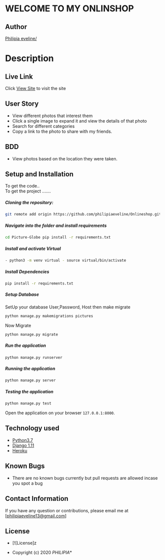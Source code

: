 # WELCOME TO MY ONLINSHOP
## Author  
  
[Philipia eveline/](https://github.com/philipiaeveline/Onlineshop)  
  
# Description  

  
##  Live Link  
 Click [View Site]()  to visit the site
 
## User Story  
  
* View different photos that interest them  
* Click a single image to expand it and view the details of that photo  
* Search for different categories   
* Copy a link to the photo to share with my friends.  

## BDD  
* View photos based on the location they were taken.

## Setup and Installation  
To get the code..  
To get the project .......  
##### Cloning the repository:  
 ```bash 
 git remote add origin https://github.com/philipiaeveline/Onlineshop.git

```
##### Navigate into the folder and install requirements  
 ```bash 
cd Picture-Globe pip install -r requirements.txt 
```
##### Install and activate Virtual  
 ```bash 
- python3 -m venv virtual - source virtual/bin/activate  
```  
##### Install Dependencies  
 ```bash 
 pip install -r requirements.txt 
```  
 ##### Setup Database  
  SetUp your database User,Password, Host then make migrate  
 ```bash 
python manage.py makemigrations pictures 
 ``` 
 Now Migrate  
 ```bash 
 python manage.py migrate 
```
##### Run the application  
 ```bash 
 python manage.py runserver 
``` 
##### Running the application  
 ```bash 
 python manage.py server 
```
##### Testing the application  
 ```bash 
 python manage.py test 
```
Open the application on your browser `127.0.0.1:8000`.  
  
## Technology used  
  
* [Python3.7](https://www.python.org/)  
* [Django 1.11](https://docs.djangoproject.com/en/2.2/)  
* [Heroku](https://heroku.com)  
  
## Known Bugs  
* There are no known bugs currently but pull requests are allowed incase you spot a bug  
  
## Contact Information  
If you have any question or contributions, please email me at [philipiaeveline13@gmail.com]  
  
## License 
* [![License]z

* Copyright (c) 2020 *PHILIPIA**